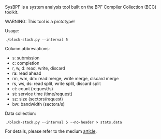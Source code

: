SysBPF is a system analysis tool built on the BPF Compiler Collection (BCC) toolkit.

WARNING: This tool is a prototype!

Usage:

`
./block-stack.py --interval 5
`

Column abbreviations:

* s: submission
* c: completion
* r, w, d: read, write, discard
* ra: read ahead
* rm, wm, dm: read merge, write merge, discard merge
* rs, ws, ds: read split, write split, discard split
* ct: count (request/s)
* st: service time (time/request)
* sz: size (sectors/request)
* bw: bandwidth (sectors/s)

Data collection:

`
./block-stack.py --interval 5 --no-header > stats.data
`

For details, please refer to the medium [article](https://medium.com/@buraks78/a-systems-engineering-attempt-to-analyze-the-linux-block-layer-with-bpf-compiler-collection-bcc-5dc695de2dbf).